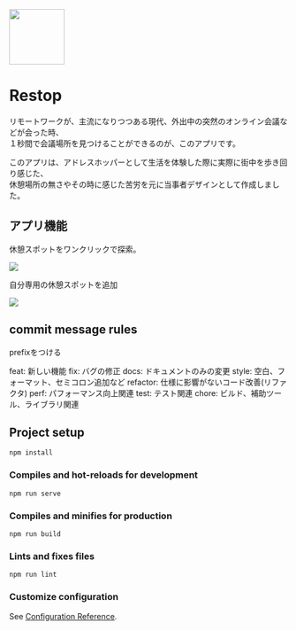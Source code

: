 <img align="center" width="100" src="https://user-images.githubusercontent.com/70528501/104123830-a8f5a900-5390-11eb-97d3-d72270389fa2.png">

# Restop

リモートワークが、主流になりつつある現代、外出中の突然のオンライン会議などが会った時、<br>
１秒間で会議場所を見つけることができるのが、このアプリです。

このアプリは、アドレスホッパーとして生活を体験した際に実際に街中を歩き回り感じた、<br>
休憩場所の無さやその時に感じた苦労を元に当事者デザインとして作成しました。

## アプリ機能

休憩スポットをワンクリックで探索。

![](https://user-images.githubusercontent.com/70528501/104123784-7b106480-5390-11eb-815f-4f67c697936c.png)

自分専用の休憩スポットを追加

![](https://user-images.githubusercontent.com/70528501/104123760-5c11d280-5390-11eb-9cb3-034fd3eec8af.png)

## commit message rules

prefixをつける

feat: 新しい機能
fix: バグの修正
docs: ドキュメントのみの変更
style: 空白、フォーマット、セミコロン追加など
refactor: 仕様に影響がないコード改善(リファクタ)
perf: パフォーマンス向上関連
test: テスト関連
chore: ビルド、補助ツール、ライブラリ関連

## Project setup
```
npm install
```

### Compiles and hot-reloads for development
```
npm run serve
```

### Compiles and minifies for production
```
npm run build
```

### Lints and fixes files
```
npm run lint
```

### Customize configuration
See [Configuration Reference](https://cli.vuejs.org/config/).
